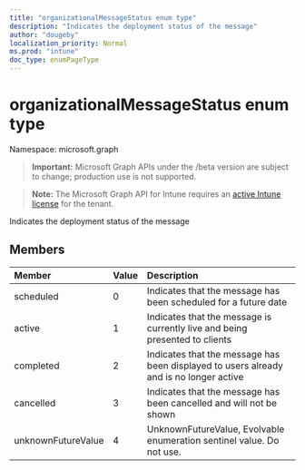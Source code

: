 ```yaml
---
title: "organizationalMessageStatus enum type"
description: "Indicates the deployment status of the message"
author: "dougeby"
localization_priority: Normal
ms.prod: "intune"
doc_type: enumPageType
---
```


# organizationalMessageStatus enum type

Namespace: microsoft.graph

> **Important:** Microsoft Graph APIs under the /beta version are subject to change; production use is not supported.

> **Note:** The Microsoft Graph API for Intune requires an [active Intune license](https://go.microsoft.com/fwlink/?linkid=839381) for the tenant.

Indicates the deployment status of the message

## Members
|Member|Value|Description|
|:---|:---|:---|
|scheduled|0|Indicates that the message has been scheduled for a future date|
|active|1|Indicates that the message is currently live and being presented to clients|
|completed|2|Indicates that the message has been displayed to users already and is no longer active|
|cancelled|3|Indicates that the message has been cancelled and will not be shown|
|unknownFutureValue|4|UnknownFutureValue, Evolvable enumeration sentinel value. Do not use.|






